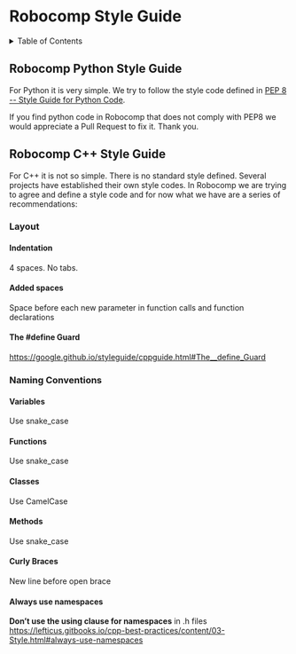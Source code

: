 # Robocomp Style Guide

<!-- markdown="1" is required for GitHub Pages to render the TOC properly. -->

<details markdown="1">
  <summary>Table of Contents</summary>

- [Robocomp Python Style Guide](#robocomp-python-style-guide)
- [Robocomp C++ Style Guide](#robocomp-c---style-guide)
  * [Layout](#layout)
    + [Indentation](#indentation)
    + [Added spaces](#added-spaces)
    + [The #define Guard](#the--define-guard)
  * [Naming Conventions](#naming-conventions)
    + [Variables](#variables)
    + [Functions](#functions)
    + [Classes](#classes)
    + [Methods](#methods)
    + [Curly Braces](#curly-braces)
    + [Always use namespaces](#always-use-namespaces)
    
</details>


## Robocomp Python Style Guide
For Python it is very simple. We try to follow the style code defined in [PEP 8 -- Style Guide for Python Code](https://www.python.org/dev/peps/pep-0008/).

If you find python code in Robocomp that does not comply with PEP8 we would appreciate a Pull Request to fix it. Thank you.


## Robocomp C++ Style Guide

For C++ it is not so simple. There is no standard style defined. Several projects have established their own style codes. In Robocomp we are trying to agree and define a style code and for now what we have are a series of recommendations:

### Layout

#### Indentation
4 spaces. No tabs.

#### Added spaces
Space before each new parameter in function calls and function declarations

#### The #define Guard
https://google.github.io/styleguide/cppguide.html#The__define_Guard


### Naming Conventions

#### Variables
Use snake_case

#### Functions
Use snake_case

#### Classes
Use CamelCase

#### Methods
Use snake_case

#### Curly Braces
New line before open brace

#### Always use namespaces
**Don’t use the using clause for namespaces** in .h files
https://lefticus.gitbooks.io/cpp-best-practices/content/03-Style.html#always-use-namespaces
